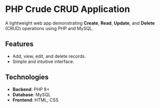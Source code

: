 # PHP Crude CRUD Application

A lightweight web app demonstrating **Create**, **Read**, **Update**, and **Delete** (CRUD) operations using PHP and MySQL.

## Features
- Add, view, edit, and delete records.
- Simple and intuitive interface.

## Technologies
- **Backend**: PHP 8+
- **Database**: MySQL
- **Frontend**: HTML, CSS
